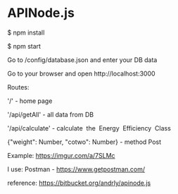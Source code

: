 # APINode.js

$ npm install

$ npm start

Go to /config/database.json and enter your DB data

Go to your browser and open http://localhost:3000

Routes:

'/' - home page

'/api/getAll' - all data from DB

'/api/calculate' - calculate​ ​ the​ ​ Energy​ ​ Efficiency​ ​ Class

{"weight": Number, "cotwo": Number} - method Post

Example: https://imgur.com/a/7SLMc

I use: Postman - https://www.getpostman.com/

reference: https://bitbucket.org/andrly/apinode.js